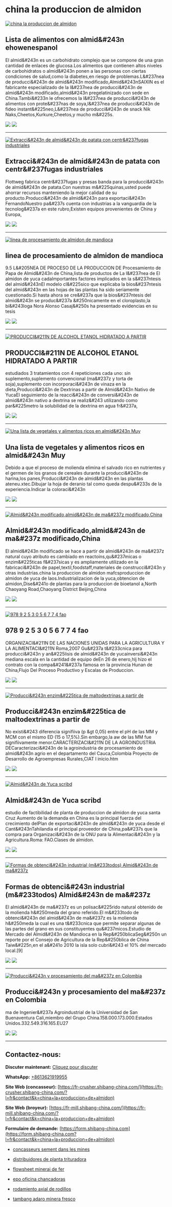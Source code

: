 # china la produccion de almidon

<a href="https://swt.shibang-china.com/?l=fr&img&k=china+la+produccion+de+almidon" target="_blank">![china la produccion de almidon](http://static.shibang-china.com/all-800x300/1322.jpg)</a>

## Lista de alimentos con almid&#243n ehowenespanol
El almid&#243n es un carbohidrato complejo que se compone de una gran cantidad de enlaces de glucosa.Los alimentos que contienen altos niveles de carbohidratos o almid&#243n ponen a las personas con ciertas condiciones de salud,como la diabetes,en riesgo de problemas.L&#237nea de producci&#243n de almid&#243n modificado,Almid&#243nSAIXIN es el fabricante especializado de la l&#237nea de producci&#243n de almid&#243n modificado,almid&#243n pregelatinizado con sede en China.Tambi&#233n le ofrecemos la l&#237nea de producci&#243n de alimentos con prote&#237nas de soya,l&#237nea de producci&#243n de fideo instant&#225neo,L&#237nea de producci&#243n de snack Nik Naks,Cheetos,Kurkure,Cheetos,y mucho m&#225s.


<a href="https://whatsapp.shibangsoft.com/WhatsApp.php" target="_blank" title="WhatsApp">![](http://static.shibang-china.com/icon/whatsapp.png)</a> <a href="https://swt.shibang-china.com/?l=fr&icon&k=china+la+produccion+de+almidon" target="_blank">![](http://static.shibang-china.com/icon/chat-fr.png)</a>

---

<a href="https://swt.shibang-china.com/?l=fr&img&k=china+la+produccion+de+almidon" target="_blank">![Extracci&#243n de almid&#243n de patata con centr&#237fugas industriales](http://static.shibang-china.com/all-800x300/820.jpg)</a>

## Extracci&#243n de almid&#243n de patata con centr&#237fugas industriales
Flottweg fabrica centr&#237fugas y presas banda para la producci&#243n de almid&#243n de patata.Con nuestras m&#225quinas,usted puede ahorrar recursos manteniendo la mejor calidad de su producto.Producci&#243n de almid&#243n para exportaci&#243n FernandoNuestro pa&#237s cuenta con industrias a la vanguardia de la tecnolog&#237a en este rubro,Existen equipos provenientes de China y Europa,


<a href="https://whatsapp.shibangsoft.com/WhatsApp.php" target="_blank" title="WhatsApp">![](http://static.shibang-china.com/icon/whatsapp.png)</a> <a href="https://swt.shibang-china.com/?l=fr&icon&k=china+la+produccion+de+almidon" target="_blank">![](http://static.shibang-china.com/icon/chat-fr.png)</a>

---

<a href="https://swt.shibang-china.com/?l=fr&img&k=china+la+produccion+de+almidon" target="_blank">![linea de procesamiento de almidon de mandioca](http://static.shibang-china.com/all-800x300/1472.jpg)</a>

## linea de procesamiento de almidon de mandioca
9.5 L&#205NEA DE PROCESO DE LA PRODUCCION DE Procesamiento de Papa de Almid&#243n de China,lista de productos de La l&#237nea de El almidon de yuca cadaImportantes factores implicados en la s&#237ntesis del almid&#243nEl modelo cl&#225sico que explicaba la bios&#237ntesis del almid&#243n en las hojas de las plantas ha sido seriamente cuestionado.Si hasta ahora se cre&#237a que la bios&#237ntesis del almid&#243n se produc&#237a &#250nicamente en el cloroplasto,la bi&#243loga Nora Alonso Casaj&#250s ha presentado evidencias en su tesis


<a href="https://whatsapp.shibangsoft.com/WhatsApp.php" target="_blank" title="WhatsApp">![](http://static.shibang-china.com/icon/whatsapp.png)</a> <a href="https://swt.shibang-china.com/?l=fr&icon&k=china+la+produccion+de+almidon" target="_blank">![](http://static.shibang-china.com/icon/chat-fr.png)</a>

---

<a href="https://swt.shibang-china.com/?l=fr&img&k=china+la+produccion+de+almidon" target="_blank">![PRODUCCI&#211N DE ALCOHOL ETANOL HIDRATADO A PARTIR](http://static.shibang-china.com/all-800x300/679.jpg)</a>

## PRODUCCI&#211N DE ALCOHOL ETANOL HIDRATADO A PARTIR
estudiados 3 tratamientos con 4 repeticiones cada uno: sin suplemento,suplemento convencional (ma&#237z y torta de soja),suplemento con incorporaci&#243n de vinaza en la dieta,Producci&#243n de Dextrinas a partir de Almid&#243n Nativo de YucaEl seguimiento de la reacci&#243n de conversi&#243n de almid&#243n nativo a dextrina se realiz&#243 utilizando como par&#225metro la solubilidad de la dextrina en agua fr&#237a,


<a href="https://whatsapp.shibangsoft.com/WhatsApp.php" target="_blank" title="WhatsApp">![](http://static.shibang-china.com/icon/whatsapp.png)</a> <a href="https://swt.shibang-china.com/?l=fr&icon&k=china+la+produccion+de+almidon" target="_blank">![](http://static.shibang-china.com/icon/chat-fr.png)</a>

---

<a href="https://swt.shibang-china.com/?l=fr&img&k=china+la+produccion+de+almidon" target="_blank">![Una lista de vegetales y alimentos ricos en almid&#243n Muy](http://static.shibang-china.com/all-800x300/370.jpg)</a>

## Una lista de vegetales y alimentos ricos en almid&#243n Muy
Debido a que el proceso de molienda elimina el salvado rico en nutrientes y el germen de los granos de cereales durante la producci&#243n de harina,los panes,Producci&#243n de almid&#243n en las plantas ateneu.xtec.Dibujar la hoja de deranio tal como queda despu&#233s de la experiencia.Indicar la coloraci&#243n


<a href="https://whatsapp.shibangsoft.com/WhatsApp.php" target="_blank" title="WhatsApp">![](http://static.shibang-china.com/icon/whatsapp.png)</a> <a href="https://swt.shibang-china.com/?l=fr&icon&k=china+la+produccion+de+almidon" target="_blank">![](http://static.shibang-china.com/icon/chat-fr.png)</a>

---

<a href="https://swt.shibang-china.com/?l=fr&img&k=china+la+produccion+de+almidon" target="_blank">![Almid&#243n modificado,almid&#243n de ma&#237z modificado,China](http://static.shibang-china.com/all-800x300/1084.jpg)</a>

## Almid&#243n modificado,almid&#243n de ma&#237z modificado,China
El almid&#243n modificado se hace a partir de almid&#243n de ma&#237z natural cuyo atributo es cambiado en reactoins,qu&#237micas o enzim&#225ticas f&#237sicas y es ampliamente utilizado en la fabricaci&#243n de papel,textil,foodstaff,materiales de construcci&#243n y otras industrias.china la produccion de almidon mafcsproduccion de almidon de yuca de laos.Industrializacion de la yuca,obtencion de almidon,Dise&#241o de plantas para la produccion de bioetanol a,North Chaoyang Road,Chaoyang District Beijing,China


<a href="https://whatsapp.shibangsoft.com/WhatsApp.php" target="_blank" title="WhatsApp">![](http://static.shibang-china.com/icon/whatsapp.png)</a> <a href="https://swt.shibang-china.com/?l=fr&icon&k=china+la+produccion+de+almidon" target="_blank">![](http://static.shibang-china.com/icon/chat-fr.png)</a>

---

<a href="https://swt.shibang-china.com/?l=fr&img&k=china+la+produccion+de+almidon" target="_blank">![978 9 2 5 3 0 5 6 7 7 4 fao](http://static.shibang-china.com/all-800x300/1323.jpg)</a>

## 978 9 2 5 3 0 5 6 7 7 4 fao
ORGANIZACI&#211N DE LAS NACIONES UNIDAS PARA LA AGRICULTURA Y LA ALIMENTACI&#211N Roma,2007 Gu&#237a t&#233cnica para producci&#243n y an&#225lisis de almid&#243n de yucainversi&#243n mediana escala en la cantidad de equipo deEn 26 de enero,hlj hizo el contrato con la compa&#241&#237a famosa en la provincia Hunan de China,Flujo Del Proceso Productivo y Escalas de Produccion.


<a href="https://whatsapp.shibangsoft.com/WhatsApp.php" target="_blank" title="WhatsApp">![](http://static.shibang-china.com/icon/whatsapp.png)</a> <a href="https://swt.shibang-china.com/?l=fr&icon&k=china+la+produccion+de+almidon" target="_blank">![](http://static.shibang-china.com/icon/chat-fr.png)</a>

---

<a href="https://swt.shibang-china.com/?l=fr&img&k=china+la+produccion+de+almidon" target="_blank">![Producci&#243n enzim&#225tica de maltodextrinas a partir de](http://static.shibang-china.com/all-800x300/655.jpg)</a>

## Producci&#243n enzim&#225tica de maltodextrinas a partir de
No existi&#243 diferencia signifiiva (p &gt 0,05) entre el pH de las MM y MCM con el mismo ED (15 o 17,5%).Sin embargo,la aw de las MM fue signifiivamente menor.CARACTERIZACI&#211N DE LA AGROINDUSTRIA DECaracterizaci&#243n de la agroindustria de procesamiento de almid&#243n agrio en el departamento del Cauca,Colombia Proyecto de Desarrollo de Agroempresas Rurales,CIAT l inicio.htm


<a href="https://whatsapp.shibangsoft.com/WhatsApp.php" target="_blank" title="WhatsApp">![](http://static.shibang-china.com/icon/whatsapp.png)</a> <a href="https://swt.shibang-china.com/?l=fr&icon&k=china+la+produccion+de+almidon" target="_blank">![](http://static.shibang-china.com/icon/chat-fr.png)</a>

---

<a href="https://swt.shibang-china.com/?l=fr&img&k=china+la+produccion+de+almidon" target="_blank">![Almid&#243n de Yuca scribd](http://static.shibang-china.com/all-800x300/520.jpg)</a>

## Almid&#243n de Yuca scribd
estudio de factibilidad de planta de produccion de almidon de yuca santa Cruz Aumento de la demanda en China es la principal fuerza del crecimiento delPlan de exportaci&#243n de almid&#243n de yuca desde el Cant&#243nTahilandia el principal proveedor de China,pa&#237s que la compra para Organizaci&#243n de la ONU para la Alimentaci&#243n y la Agricultura.Roma: FAO.Clases de almidon.


<a href="https://whatsapp.shibangsoft.com/WhatsApp.php" target="_blank" title="WhatsApp">![](http://static.shibang-china.com/icon/whatsapp.png)</a> <a href="https://swt.shibang-china.com/?l=fr&icon&k=china+la+produccion+de+almidon" target="_blank">![](http://static.shibang-china.com/icon/chat-fr.png)</a>

---

<a href="https://swt.shibang-china.com/?l=fr&img&k=china+la+produccion+de+almidon" target="_blank">![Formas de obtenci&#243n industrial (m&#233todos) Almid&#243n de ma&#237z](http://static.shibang-china.com/all-800x300/806.jpg)</a>

## Formas de obtenci&#243n industrial (m&#233todos) Almid&#243n de ma&#237z
El almid&#243n de ma&#237z es un polisac&#225rido natural obtenido de la molienda h&#250meda del grano referido.El m&#233todo de obtenci&#243n del almid&#243n de ma&#237z es la molienda h&#250meda la cual es una t&#233cnica que permite separar algunas de las partes del grano en sus constituyentes qu&#237micos.Estudio de Mercado del Almid&#243n de Mandioca en la Rep&#250blicaSeg&#250n un reporte por el Consejo de Agricultura de la Rep&#250blica de China Taiw&#225n,en el a&#241o 2010 la isla solo cubri&#243 el 10% del mercado local.[9]


<a href="https://whatsapp.shibangsoft.com/WhatsApp.php" target="_blank" title="WhatsApp">![](http://static.shibang-china.com/icon/whatsapp.png)</a> <a href="https://swt.shibang-china.com/?l=fr&icon&k=china+la+produccion+de+almidon" target="_blank">![](http://static.shibang-china.com/icon/chat-fr.png)</a>

---

<a href="https://swt.shibang-china.com/?l=fr&img&k=china+la+produccion+de+almidon" target="_blank">![Producci&#243n y procesamiento del ma&#237z en Colombia](http://static.shibang-china.com/all-800x300/143.jpg)</a>

## Producci&#243n y procesamiento del ma&#237z en Colombia
ma de Ingenier&#237a Agroindustrial de la Universidad de San Buenaventura Cali,miembro del Grupo China.158.000.173.000.Estados Unidos.332.549.316.165.EU27

<a href="https://whatsapp.shibangsoft.com/WhatsApp.php" target="_blank" title="WhatsApp">![](http://static.shibang-china.com/icon/whatsapp.png)</a> <a href="https://swt.shibang-china.com/?l=fr&icon&k=china+la+produccion+de+almidon" target="_blank">![](http://static.shibang-china.com/icon/chat-fr.png)</a>

---
## Contactez-nous:

**Discuter maintenant:** [Cliquez pour discuter](https://swt.shibang-china.com?l=fr&contact&k=china+la+produccion+de+almidon)

**WhatsApp:**  [+8613621919955](https://whatsapp.shibangsoft.com/WhatsApp.php)

**Site Web (concasseur):** [https://fr-crusher.shibang-china.com/](https://fr-crusher.shibang-china.com/?l=fr&contact&k=china+la+produccion+de+almidon)

**Site Web (broyeur):** [https://fr-mill.shibang-china.com/](https://fr-mill.shibang-china.com/?l=fr&contact&k=china+la+produccion+de+almidon)

**Formulaire de demande:** [https://form.shibang-china.com](https://form.shibang-china.com?l=fr&contact&k=china+la+produccion+de+almidon)

* [concasseurs sement dans les mines](../61/concasseurs%20sement%20dans%20les%20mines.md)

* [distribuidores de planta trituradora](../64/distribuidores%20de%20planta%20trituradora.md)

* [flowsheet minerai de fer](../61/flowsheet%20minerai%20de%20fer.md)

* [epo oficina chancadoras](../62/epo%20oficina%20chancadoras.md)

* [rodamiento axial de rodillos](../64/rodamiento%20axial%20de%20rodillos.md)

* [tambang adaro minera fresco](../62/tambang%20adaro%20minera%20fresco.md)